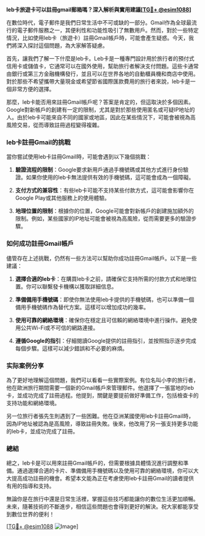 **leb卡旅遊卡可以註冊gmail郵箱嗎？深入解析與實用建議[[TG💪+ @esim1088](https://t.me/s/esim1088)]**

在數位時代，電子郵件是我們日常生活中不可或缺的一部分。Gmail作為全球最流行的電子郵件服務之一，其便利性和功能性吸引了無數用戶。然而，對於一些特定情況，比如使用leb卡（旅遊卡）註冊Gmail帳戶時，可能會產生疑惑。今天，我們將深入探討這個問題，為大家解答疑慮。

首先，讓我們了解一下什麼是leb卡。Leb卡是一種專門設計用於旅行者的預付式信用卡或儲值卡，它通常可以在國外使用，幫助旅行者解決支付問題。這些卡通常由銀行或第三方金融機構發行，並且可以在世界各地的自動櫃員機和商店中使用。對於那些不希望攜帶大量現金或希望節省國際匯款費用的旅行者來說，leb卡是一個非常方便的選擇。

那麼，leb卡能否用來註冊Gmail帳戶呢？答案是肯定的，但這取決於多個因素。Google對新帳戶的創建有一定的限制，尤其是對於那些使用匿名或可疑IP地址的人。由於leb卡可能來自不同的國家或地區，因此在某些情況下，可能會被視為高風險交易，從而導致註冊過程變得複雜。

### leb卡註冊Gmail的挑戰

當你嘗試使用leb卡註冊Gmail時，可能會遇到以下幾個挑戰：

1. **驗證流程的限制**：Google要求新用戶通過手機號碼或其他方式進行身份驗證。如果你使用的leb卡無法提供有效的手機號碼，這可能會成為一個障礙。
   
2. **支付方式的兼容性**：有些leb卡可能不支持某些付款方式，這可能會影響你在Google Play或其他服務上的使用體驗。

3. **地理位置的限制**：根據你的位置，Google可能會對新帳戶的創建施加額外的限制。例如，某些國家的IP地址可能會被視為高風險，從而需要更多的驗證步驟。

### 如何成功註冊Gmail帳戶

儘管存在上述挑戰，仍然有一些方法可以幫助你成功註冊Gmail帳戶。以下是一些建議：

1. **選擇合適的leb卡**：在購買leb卡之前，請確保它支持所需的付款方式和地理位置。你可以聯繫發卡機構以獲取詳細信息。

2. **準備備用手機號碼**：即使你無法使用leb卡提供的手機號碼，也可以準備一個備用手機號碼作為替代方案。這樣可以增加成功的幾率。

3. **使用可靠的網絡環境**：確保你在穩定且可信賴的網絡環境中進行操作。避免使用公共Wi-Fi或不可信的網路連接。

4. **遵循Google的指引**：仔細閱讀Google提供的註冊指引，並按照指示逐步完成每個步驟。這樣可以減少錯誤和不必要的麻煩。

### 实际案例分享

為了更好地理解這個問題，我們可以看看一些實際案例。有位名叫小李的旅行者，他在歐洲旅行期間需要一個新的Gmail帳戶來管理郵件。他選擇了一張當地的leb卡，並成功完成了註冊過程。他提到，關鍵是要提前做好準備工作，包括檢查卡的支持功能和網絡環境。

另一位旅行者張先生則遇到了一些困難。他在亞洲某國使用leb卡註冊Gmail時，因為IP地址被認為是高風險，導致註冊失敗。後來，他改用了另一張支持更多功能的leb卡，並成功完成了註冊。

### 總結

總之，leb卡是可以用來註冊Gmail帳戶的，但需要根據具體情況進行調整和準備。通過選擇合適的卡片、準備備用手機號碼以及使用可靠的網絡環境，你可以大大提高成功註冊的機會。希望本文能為正在考慮使用leb卡註冊Gmail的讀者提供有用的指導和支持。

無論你是在旅行中還是日常生活裡，掌握這些技巧都能讓你的數位生活更加順暢。未來，隨著技術的不斷進步，相信這些問題也會得到更好的解決。祝大家都能享受到數位世界的便利！

[[TG💪+ @esim1088](https://t.me/s/esim1088) ![Image](https://i.postimg.cc/4NQfJmqS/Snipaste-2025-05-13-00-14-12.png)]